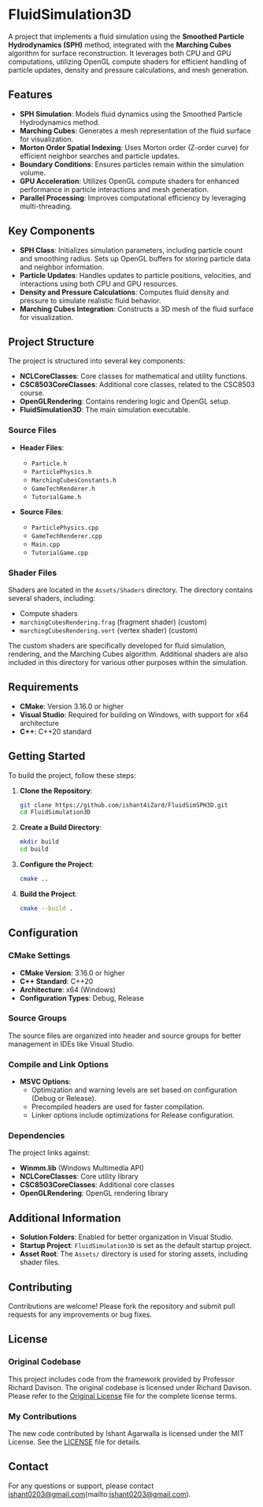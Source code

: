 # FluidSimulation3D

A project that implements a fluid simulation using the **Smoothed Particle Hydrodynamics (SPH)** method, integrated with the **Marching Cubes** algorithm for surface reconstruction. It leverages both CPU and GPU computations, utilizing OpenGL compute shaders for efficient handling of particle updates, density and pressure calculations, and mesh generation.

## Features

- **SPH Simulation**: Models fluid dynamics using the Smoothed Particle Hydrodynamics method.
- **Marching Cubes**: Generates a mesh representation of the fluid surface for visualization.
- **Morton Order Spatial Indexing**: Uses Morton order (Z-order curve) for efficient neighbor searches and particle updates.
- **Boundary Conditions**: Ensures particles remain within the simulation volume.
- **GPU Acceleration**: Utilizes OpenGL compute shaders for enhanced performance in particle interactions and mesh generation.
- **Parallel Processing**: Improves computational efficiency by leveraging multi-threading.

## Key Components

- **SPH Class**: Initializes simulation parameters, including particle count and smoothing radius. Sets up OpenGL buffers for storing particle data and neighbor information.
- **Particle Updates**: Handles updates to particle positions, velocities, and interactions using both CPU and GPU resources.
- **Density and Pressure Calculations**: Computes fluid density and pressure to simulate realistic fluid behavior.
- **Marching Cubes Integration**: Constructs a 3D mesh of the fluid surface for visualization.

## Project Structure

The project is structured into several key components:

- **NCLCoreClasses**: Core classes for mathematical and utility functions.
- **CSC8503CoreClasses**: Additional core classes, related to the CSC8503 course.
- **OpenGLRendering**: Contains rendering logic and OpenGL setup.
- **FluidSimulation3D**: The main simulation executable.

### Source Files

- **Header Files**:
  - `Particle.h`
  - `ParticlePhysics.h`
  - `MarchingCubesConstants.h`
  - `GameTechRenderer.h`
  - `TutorialGame.h`

- **Source Files**:
  - `ParticlePhysics.cpp`
  - `GameTechRenderer.cpp`
  - `Main.cpp`
  - `TutorialGame.cpp`

### Shader Files

Shaders are located in the `Assets/Shaders` directory. The directory contains several shaders, including:
- Compute shaders
- `marchingCubesRendering.frag` (fragment shader) (custom)
- `marchingCubesRendering.vert` (vertex shader) (custom)

The custom shaders are specifically developed for fluid simulation, rendering, and the Marching Cubes algorithm. Additional shaders are also included in this directory for various other purposes within the simulation.

## Requirements

- **CMake**: Version 3.16.0 or higher
- **Visual Studio**: Required for building on Windows, with support for x64 architecture
- **C++**: C++20 standard

## Getting Started

To build the project, follow these steps:

1. **Clone the Repository**:
    ```bash
    git clone https://github.com/ishant4iZard/FluidSimSPH3D.git
    cd FluidSimulation3D
    ```

2. **Create a Build Directory**:
    ```bash
    mkdir build
    cd build
    ```

3. **Configure the Project**:
    ```bash
    cmake ..
    ```

4. **Build the Project**:
    ```bash
    cmake --build .
    ```

## Configuration

### CMake Settings

- **CMake Version**: 3.16.0 or higher
- **C++ Standard**: C++20
- **Architecture**: x64 (Windows)
- **Configuration Types**: Debug, Release

### Source Groups

The source files are organized into header and source groups for better management in IDEs like Visual Studio.

### Compile and Link Options

- **MSVC Options**:
  - Optimization and warning levels are set based on configuration (Debug or Release).
  - Precompiled headers are used for faster compilation.
  - Linker options include optimizations for Release configuration.

### Dependencies

The project links against:
- **Winmm.lib** (Windows Multimedia API)
- **NCLCoreClasses**: Core utility library
- **CSC8503CoreClasses**: Additional core classes
- **OpenGLRendering**: OpenGL rendering library

## Additional Information

- **Solution Folders**: Enabled for better organization in Visual Studio.
- **Startup Project**: `FluidSimulation3D` is set as the default startup project.
- **Asset Root**: The `Assets/` directory is used for storing assets, including shader files.

## Contributing

Contributions are welcome! Please fork the repository and submit pull requests for any improvements or bug fixes.

## License

### Original Codebase

This project includes code from the framework provided by Professor Richard Davison. The original codebase is licensed under Richard Davison. Please refer to the [Original License](LICENSE_Professor) file for the complete license terms.

### My Contributions

The new code contributed by Ishant Agarwalla is licensed under the MIT License. See the [LICENSE](LICENSE) file for details.

## Contact

For any questions or support, please contact ishant0203@gmail.com(mailto:ishant0203@gmail.com).
